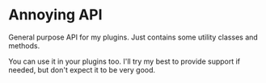 # Annoying API

General purpose API for my plugins. Just contains some utility classes and methods.

You can use it in your plugins too. I'll try my best to provide support if needed, but don't expect it to be very good.

